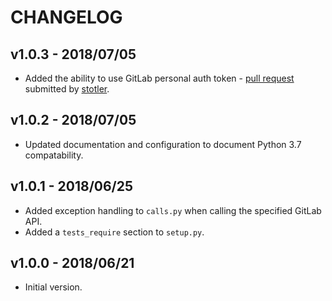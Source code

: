 # CHANGELOG

## v1.0.3 - 2018/07/05

- Added the ability to use GitLab personal auth token - [pull request](https://github.com/stuartmccoll/gitlab-changelog-generator/pull/20) submitted by [stotler](https://github.com/stuartmccoll/gitlab-changelog-generator/issues?q=is%3Apr+author%3Astotler).

## v1.0.2 - 2018/07/05

- Updated documentation and configuration to document Python 3.7 compatability.

## v1.0.1 - 2018/06/25

- Added exception handling to `calls.py` when calling the specified GitLab API.
- Added a `tests_require` section to `setup.py`.

## v1.0.0 - 2018/06/21

- Initial version.
